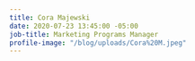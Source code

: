 ```yaml
---
title: Cora Majewski
date: 2020-07-23 13:45:00 -05:00
job-title: Marketing Programs Manager
profile-image: "/blog/uploads/Cora%20M.jpeg"
---
```


